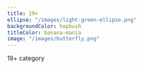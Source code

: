 ```yaml
---
title: 19+
ellipse: "/images/light-green-ellipse.png"
backgroundColor: hopbush
titleColor: banana-mania
image: "/images/butterfly.png"
---
```


19+ category